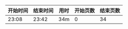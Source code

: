 | 开始时间  | 结束时间 |用时 |开始页数 |结束页数 |
| ------------- | ------------- | ------------- | ------------- | ------------- |
| 23:08  | 23:42  |34m  |0  |34  |
